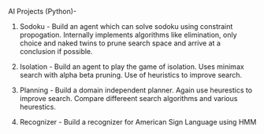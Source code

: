 AI Projects (Python)-

1. Sodoku - Build an agent which can solve sodoku using constraint propogation. Internally implements algorithms like elimination, only choice and naked twins to prune search space and arrive at a conclusion if possible.

2. Isolation - Build an agent to play the game of isolation. Uses minimax search with alpha beta pruning. Use of heuristics to improve search.

3. Planning - Build a domain independent planner. Again use heurestics to improve search. Compare differeent search algorithms and various heurestics.

4. Recognizer - Build a recognizer for American Sign Language using HMM
